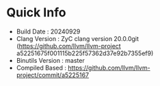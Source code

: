# Quick Info
* Build Date : 20240929
* Clang Version : ZyC clang version 20.0.0git (https://github.com/llvm/llvm-project a52251675f001115b225f57362d37e92b7355ef9)
* Binutils Version : master
* Compiled Based : https://github.com/llvm/llvm-project/commit/a5225167

